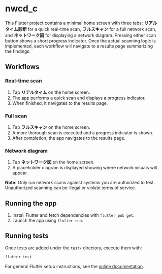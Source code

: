 # nwcd_c

This Flutter project contains a minimal home screen with three tabs:
**リアルタイム診断** for a quick real-time scan, **フルスキャン** for a full
network scan, and **ネットワーク図** for displaying a network diagram.
Pressing either scan button shows a short progress indicator. Once the
actual scanning logic is implemented, each workflow will navigate to a results
page summarizing the findings.

## Workflows

### Real-time scan
1. Tap **リアルタイム** on the home screen.
2. The app performs a quick scan and displays a progress indicator.
3. When finished, it navigates to the results page.

### Full scan
1. Tap **フルスキャン** on the home screen.
2. A more thorough scan is executed and a progress indicator is shown.
3. After completion, the app navigates to the results page.

### Network diagram
1. Tap **ネットワーク図** on the home screen.
2. A placeholder diagram is displayed showing where network visuals will appear.

**Note:** Only run network scans against systems you are authorized to test.
Unauthorized scanning can be illegal or violate terms of service.

## Running the app
1. Install Flutter and fetch dependencies with `flutter pub get`.
2. Launch the app using `flutter run`.

## Running tests
Once tests are added under the `test/` directory, execute them with:

```bash
flutter test
```

For general Flutter setup instructions, see the [online documentation](https://docs.flutter.dev/).
